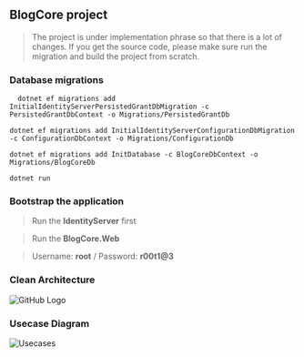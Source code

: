 ## BlogCore project
> The project is under implementation phrase so that there is a lot of changes. If you get the source code, please make sure run the migration and build the project from scratch.
### Database migrations 
```
  dotnet ef migrations add InitialIdentityServerPersistedGrantDbMigration -c PersistedGrantDbContext -o Migrations/PersistedGrantDb
```

```
dotnet ef migrations add InitialIdentityServerConfigurationDbMigration -c ConfigurationDbContext -o Migrations/ConfigurationDb
```

```
dotnet ef migrations add InitDatabase -c BlogCoreDbContext -o Migrations/BlogCoreDb
```

```
dotnet run
```
### Bootstrap the application
> Run the **IdentityServer** first

> Run the **BlogCore.Web**

> Username: **root** / Password: **r00t1@3**

### Clean Architecture
![GitHub Logo](https://8thlight.com/blog/assets/posts/2012-08-13-the-clean-architecture/CleanArchitecture-8b00a9d7e2543fa9ca76b81b05066629.jpg)

### Usecase Diagram
![Usecases](https://github.com/thangchung/blog-core/blob/master/docs/Usecases.png)



